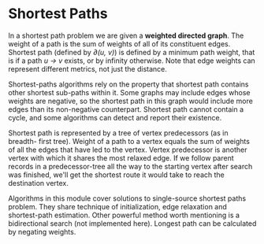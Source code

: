 # Shortest Paths

In a shortest path problem we are given a **weighted directed graph**. The weight
 of a path is the sum of weights of all of its constituent edges. Shortest path
 (defined by *∂(u, v)*) is defined by a minimum path weight, that is if a path
 *u -> v* exists, or by infinity otherwise. Note that edge weights can represent
 different metrics, not just the distance.

Shortest-paths algorithms rely on the property that shortest path contains other
 shortest sub-paths within it. Some graphs may include edges whose weights are
 negative, so the shortest path in this graph would include more edges than its
 non-negative counterpart. Shortest path cannot contain a cycle, and some
 algorithms can detect and report their existence.

Shortest path is represented by a tree of vertex predecessors (as in breadth-
 first tree). Weight of a path to a vertex equals the sum of weights of all the
 edges that have led to the vertex. Vertex predecessor is another vertex with
 which it shares the most relaxed edge. If we follow parent records in a
 predecessor-tree all the way to the starting vertex after search was finished,
 we'll get the shortest route it would take to reach the destination vertex.

Algorithms in this module cover solutions to single-source shortest paths problem.
 They share technique of initialization, edge relaxation and shortest-path
 estimation. Other powerful method worth mentioning is a bidirectional search
 (not implemented here). Longest path can be calculated by negating weights.
